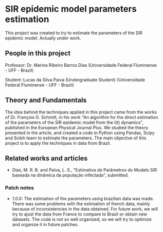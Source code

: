 # SIR epidemic model parameters estimation

This project was created to try to estimate the parameters of the SIR epidemic model. Actually under work.

## People in this project
Professor: Dr. Marina Ribeiro Barros Dias (Universidade Federal Fluminense - UFF - Brazil)

Student: Lucas da Silva Paiva (Undergraduate Student) (Universidade Federal Fluminense - UFF - Brazil)

## Theory and Fundamentals

The idea behind the techniques applied in this project came from the works of Dr. François G. Schmitt, in his work "An algorithm for the direct estimation of the parameters of the SIR epidemic model from the I(t) dynamics", published in the European Physical Journal Plus. We studied the theory presented in the article, and created a code in Python using Pandas, Scipy and Scikit-learn to estimate the parameters. The main objective of this project is to apply the techniques in data from Brazil.

## Related works and articles
- Dias, M. R. B. and Paiva, L. S., "Estimativa de Parâmetros do Modelo SIR baseada na
dinâmica da população infectada", submitted.

### Patch notes
- 1.0.0: The estimation of the parameters using brazilian data was made. There was some problems with the estimation of french data, mainly because of inconsistencies in the data obtained. For future work, we will try to ajust the data from France to compare to Brazil or obtain new datasets. The code is not so well organized, so we will try to optimize and organize it in future patches.